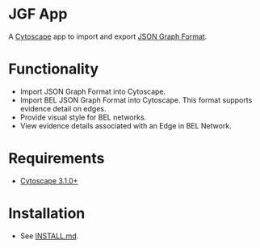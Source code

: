 # JGF App

A [Cytoscape](http://www.cytoscape.org/) app to import and export [JSON Graph Format](http://json-graph-format.info/).

Functionality
=============
- Import JSON Graph Format into Cytoscape.
- Import BEL JSON Graph Format into Cytoscape. This format supports
  evidence detail on edges.
- Provide visual style for BEL networks.
- View evidence details associated with an Edge in BEL Network.

Requirements
============
- [Cytoscape 3.1.0+](http://www.cytoscape.org/)

Installation
============
- See [INSTALL.md](https://github.com/OpenBEL/bel-network-app/blob/master/INSTALL.md).
